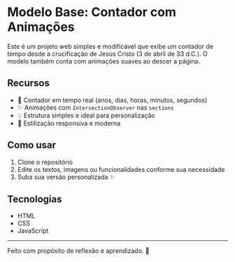 # Modelo Base: Contador com Animações

Este é um projeto web simples e modificável que exibe um contador de tempo desde a crucificação de Jesus Cristo (3 de abril de 33 d.C.). O modelo também conta com animações suaves ao descer a página.

## Recursos

- 📆 Contador em tempo real (anos, dias, horas, minutos, segundos)
- ✨ Animações com `IntersectionObserver` nas `sections`
- 💡 Estrutura simples e ideal para personalização
- 🎨 Estilização responsiva e moderna

## Como usar

1. Clone o repositório
2. Edite os textos, imagens ou funcionalidades conforme sua necessidade
3. Suba sua versão personalizada ✨

## Tecnologias

- HTML
- CSS
- JavaScript

---

Feito com propósito de reflexão e aprendizado. 🙏
